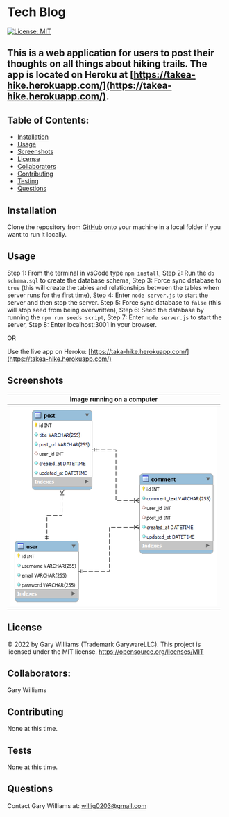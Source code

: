 # Tech Blog

[![License: MIT](https://img.shields.io/badge/License-MIT-yellow.svg)](https://opensource.org/licenses/MIT)

## This is a web application for users to post their thoughts on all things about hiking trails. The app is located on Heroku at [https://takea-hike.herokuapp.com/](https://takea-hike.herokuapp.com/).

## Table of Contents:

- [Installation](#installation)
- [Usage](#usage)
- [Screenshots](#screenshots)
- [License](#license)
- [Collaborators](#collaborators)
- [Contributing](#contributing)
- [Testing](#tests)
- [Questions](#questions)

## Installation

Clone the repository from [GitHub](https://github.com/willig0203/fantastic-umbrella) onto your machine in a local folder if you want to run it locally.

## Usage

Step 1: From the terminal in vsCode type `npm install`,
Step 2: Run the `db schema.sql` to create the database schema,
Step 3: Force sync database to `true` (this will create the tables and relationships between the tables when server runs for the first time),
Step 4: Enter `node server.js` to start the server and then stop the server.
Step 5: Force sync database to `false` (this will stop seed from being overwritten),
Step 6: Seed the database by running the `npm run seeds script`,
Step 7: Enter `node server.js` to start the server,
Step 8: Enter localhost:3001 in your browser.

OR

Use the live app on Heroku: [https://taka-hike.herokuapp.com/](https://takea-hike.herokuapp.com/)

## Screenshots

|        <b>Image running on a computer</b>        |
| :----------------------------------------------: |
| ![space-1.jpg](./assets/images/tech_blog_db.png) |

<!-- |         <b>Image running on a mobile device</b>          |
| :------------------------------------------------------: |
| ![space-2.jpg](./assets/images/homescreenshotmobile.jpg) | -->

## License

&copy; 2022 by Gary Williams (Trademark GarywareLLC).
This project is licensed under the MIT license.
https://opensource.org/licenses/MIT

## Collaborators:

Gary Williams

## Contributing

None at this time.

## Tests

None at this time.

## Questions

Contact Gary Williams at: [willig0203@gmail.com](mailto:willig0203@gmail.com)
